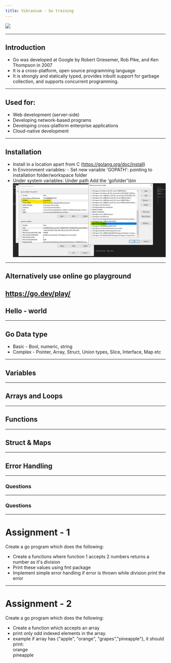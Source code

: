 ```yaml
---
title: Vibranium - Go training
---
```


![](./images/4978054657998848.avif)

---

## Introduction

- Go was developed at Google by Robert Griesemer, Rob Pike, and Ken Thompson in 2007
- It is a cross-platform, open source programming language
- It is strongly and statically typed, provides inbuilt support for garbage collection, and supports concurrent programming.
---

## Used for:
- Web development (server-side)
- Developing network-based programs
- Developing cross-platform enterprise applications
- Cloud-native development


---

## Installation

- Install in a location apart from C (https://golang.org/doc/install)
- In Environment variables: - Set new variable 'GOPATH': pointing to installation folder/workspace folder
- Under system variables: Under path Add the 'gofolder'\bin 
![](./images/variables.png)
---
## Alternatively use online go playground
https://go.dev/play/
---
## Hello - world

---

## Go Data type

- Basic - Bool, numeric, string
- Complex - Pointer, Array, Struct, Union types, Slice, Interface, Map etc

---
## Variables

---

## Arrays and Loops

---

## Functions

---

## Struct & Maps

---

## Error Handling

---

### Questions

---

### Questions
---
# Assignment - 1
Create a go program which does the following:
  - Create a functions where function 1 accepts 2 numbers returns a number as it's division
  - Print these values using fmt package
  - Implement simple error handling if error is thrown while division print the error
---
# Assignment - 2
Create a go program which does the following:
  - Create a function which accepts an array
  - print only odd indexed elements in the array.
  - example if array has {"apple", "orange", "grapes","pineapple"}, it should print:<br>
  orange <br>
  pineapple


